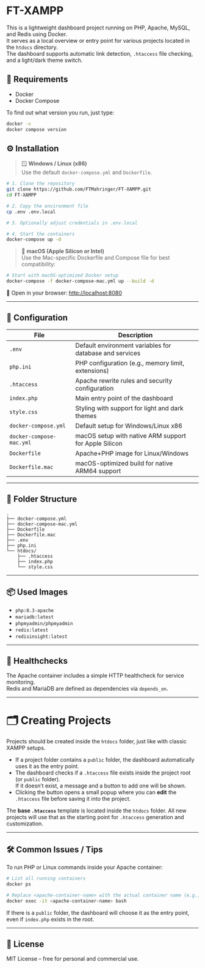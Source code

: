 # FT-XAMPP

This is a lightweight dashboard project running on PHP, Apache, MySQL, and Redis using Docker.  
It serves as a local overview or entry point for various projects located in the `htdocs` directory.  
The dashboard supports automatic link detection, `.htaccess` file checking, and a light/dark theme switch.

## 🧰 Requirements

- Docker  
- Docker Compose

To find out what version you run, just type:
```bash
docker -v
docker compose version
```

## ⚙️ Installation

> 🪟 **Windows / Linux (x86)**  
> Use the default `docker-compose.yml` and `Dockerfile`.

```bash
# 1. Clone the repository
git clone https://github.com/FTMahringer/FT-XAMPP.git
cd FT-XAMPP

# 2. Copy the environment file
cp .env .env.local

# 3. Optionally adjust credentials in .env.local

# 4. Start the containers
docker-compose up -d
```

> 🍏 **macOS (Apple Silicon or Intel)**  
> Use the Mac-specific Dockerfile and Compose file for best compatibility:

```bash
# Start with macOS-optimized Docker setup
docker-compose -f docker-compose-mac.yml up --build -d
```

📂 Open in your browser: [http://localhost:8080](http://localhost:8080)

---

## 🔧 Configuration

| File                  | Description                                                   |
|-----------------------|---------------------------------------------------------------|
| `.env`                | Default environment variables for database and services       |
| `php.ini`             | PHP configuration (e.g., memory limit, extensions)            |
| `.htaccess`           | Apache rewrite rules and security configuration               |
| `index.php`           | Main entry point of the dashboard                             |
| `style.css`           | Styling with support for light and dark themes                |
| `docker-compose.yml`  | Default setup for Windows/Linux x86                           |
| `docker-compose-mac.yml` | macOS setup with native ARM support for Apple Silicon       |
| `Dockerfile`          | Apache+PHP image for Linux/Windows                            |
| `Dockerfile.mac`      | macOS-optimized build for native ARM64 support                |

---

## 📁 Folder Structure

```
.
├── docker-compose.yml
├── docker-compose-mac.yml
├── Dockerfile
├── Dockerfile.mac
├── .env
├── php.ini
└── htdocs/
    ├── .htaccess
    ├── index.php
    └── style.css
```

---

## 📦 Used Images

- `php:8.3-apache`  
- `mariadb:latest`  
- `phpmyadmin/phpmyadmin`  
- `redis:latest`
- `redisinsight:latest`

---

## 🧪 Healthchecks

The Apache container includes a simple HTTP healthcheck for service monitoring.  
Redis and MariaDB are defined as dependencies via `depends_on`.

---

# 🗂️ Creating Projects

Projects should be created inside the `htdocs` folder, just like with classic XAMPP setups.

- If a project folder contains a `public` folder, the dashboard automatically uses it as the entry point.
- The dashboard checks if a `.htaccess` file exists inside the project root (or `public` folder).  
  If it doesn’t exist, a message and a button to add one will be shown.
- Clicking the button opens a small popup where you can **edit** the `.htaccess` file before saving it into the project.

The **base `.htaccess`** template is located inside the `htdocs` folder. All new projects will use that as the starting point for `.htaccess` generation and customization.

---

## 🛠️ Common Issues / Tips

To run PHP or Linux commands inside your Apache container:

```bash
# List all running containers
docker ps

# Replace <apache-container-name> with the actual container name (e.g., ftxampp_apache)
docker exec -it <apache-container-name> bash
```

If there is a `public` folder, the dashboard will choose it as the entry point, even if `index.php` exists in the root.

---

## 📜 License

MIT License – free for personal and commercial use.
